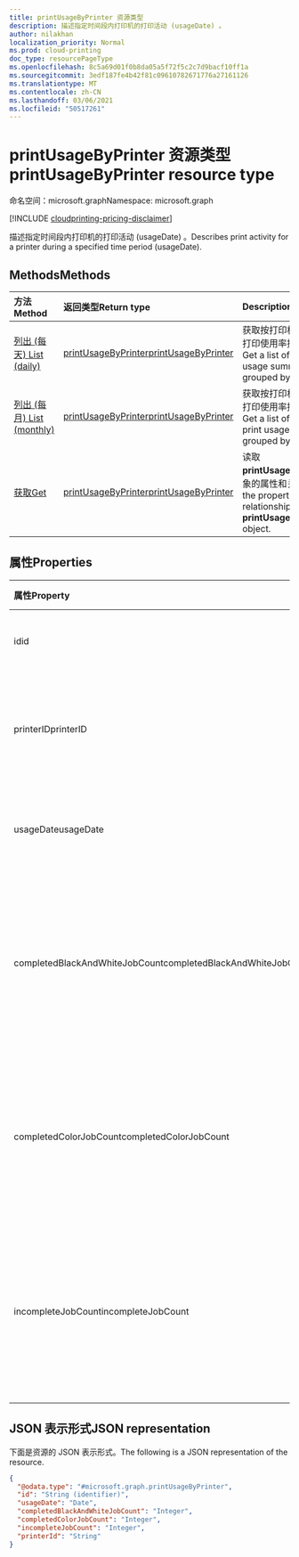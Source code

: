 ```yaml
---
title: printUsageByPrinter 资源类型
description: 描述指定时间段内打印机的打印活动 (usageDate) 。
author: nilakhan
localization_priority: Normal
ms.prod: cloud-printing
doc_type: resourcePageType
ms.openlocfilehash: 8c5a69d01f0b8da05a5f72f5c2c7d9bacf10ff1a
ms.sourcegitcommit: 3edf187fe4b42f81c09610782671776a27161126
ms.translationtype: MT
ms.contentlocale: zh-CN
ms.lasthandoff: 03/06/2021
ms.locfileid: "50517261"
---
```

# <a name="printusagebyprinter-resource-type"></a><span data-ttu-id="1d23e-103">printUsageByPrinter 资源类型</span><span class="sxs-lookup"><span data-stu-id="1d23e-103">printUsageByPrinter resource type</span></span>

<span data-ttu-id="1d23e-104">命名空间：microsoft.graph</span><span class="sxs-lookup"><span data-stu-id="1d23e-104">Namespace: microsoft.graph</span></span>

[!INCLUDE [cloudprinting-pricing-disclaimer](../../includes/cloudprinting-pricing-disclaimer.md)]

<span data-ttu-id="1d23e-105">描述指定时间段内打印机的打印活动 (usageDate) 。</span><span class="sxs-lookup"><span data-stu-id="1d23e-105">Describes print activity for a printer during a specified time period (usageDate).</span></span>

## <a name="methods"></a><span data-ttu-id="1d23e-106">Methods</span><span class="sxs-lookup"><span data-stu-id="1d23e-106">Methods</span></span>
|<span data-ttu-id="1d23e-107">方法</span><span class="sxs-lookup"><span data-stu-id="1d23e-107">Method</span></span>|<span data-ttu-id="1d23e-108">返回类型</span><span class="sxs-lookup"><span data-stu-id="1d23e-108">Return type</span></span>|<span data-ttu-id="1d23e-109">Description</span><span class="sxs-lookup"><span data-stu-id="1d23e-109">Description</span></span>|
|:---|:---|:---|
| [<span data-ttu-id="1d23e-110">列出 (每天) </span><span class="sxs-lookup"><span data-stu-id="1d23e-110">List (daily)</span></span>](../api/reportroot-list-dailyprintusagebyprinter.md) | [<span data-ttu-id="1d23e-111">printUsageByPrinter</span><span class="sxs-lookup"><span data-stu-id="1d23e-111">printUsageByPrinter</span></span>](printUsageByPrinter.md) | <span data-ttu-id="1d23e-112">获取按打印机分组的每日打印使用率摘要的列表。</span><span class="sxs-lookup"><span data-stu-id="1d23e-112">Get a list of daily print usage summaries, grouped by printer.</span></span> |
| [<span data-ttu-id="1d23e-113">列出 (每月) </span><span class="sxs-lookup"><span data-stu-id="1d23e-113">List (monthly)</span></span>](../api/reportroot-list-monthlyprintusagebyprinter.md) | [<span data-ttu-id="1d23e-114">printUsageByPrinter</span><span class="sxs-lookup"><span data-stu-id="1d23e-114">printUsageByPrinter</span></span>](printUsageByPrinter.md) | <span data-ttu-id="1d23e-115">获取按打印机分组的每月打印使用率摘要的列表。</span><span class="sxs-lookup"><span data-stu-id="1d23e-115">Get a list of monthly print usage summaries, grouped by printer.</span></span> |
| [<span data-ttu-id="1d23e-116">获取</span><span class="sxs-lookup"><span data-stu-id="1d23e-116">Get</span></span>](../api/printUsageByPrinter-get.md) | [<span data-ttu-id="1d23e-117">printUsageByPrinter</span><span class="sxs-lookup"><span data-stu-id="1d23e-117">printUsageByPrinter</span></span>](printUsageByPrinter.md) | <span data-ttu-id="1d23e-118">读取 **printUsageByPrinter** 对象的属性和关系。</span><span class="sxs-lookup"><span data-stu-id="1d23e-118">Read the properties and relationships of a **printUsageByPrinter** object.</span></span> |

## <a name="properties"></a><span data-ttu-id="1d23e-119">属性</span><span class="sxs-lookup"><span data-stu-id="1d23e-119">Properties</span></span>
|<span data-ttu-id="1d23e-120">属性</span><span class="sxs-lookup"><span data-stu-id="1d23e-120">Property</span></span>|<span data-ttu-id="1d23e-121">类型</span><span class="sxs-lookup"><span data-stu-id="1d23e-121">Type</span></span>|<span data-ttu-id="1d23e-122">说明</span><span class="sxs-lookup"><span data-stu-id="1d23e-122">Description</span></span>|
|:---|:---|:---|
|<span data-ttu-id="1d23e-123">id</span><span class="sxs-lookup"><span data-stu-id="1d23e-123">id</span></span>|<span data-ttu-id="1d23e-124">String</span><span class="sxs-lookup"><span data-stu-id="1d23e-124">String</span></span>|<span data-ttu-id="1d23e-125">此使用率摘要的 ID。</span><span class="sxs-lookup"><span data-stu-id="1d23e-125">The ID of this usage summary.</span></span>|
|<span data-ttu-id="1d23e-126">printerID</span><span class="sxs-lookup"><span data-stu-id="1d23e-126">printerID</span></span>|<span data-ttu-id="1d23e-127">String</span><span class="sxs-lookup"><span data-stu-id="1d23e-127">String</span></span>|<span data-ttu-id="1d23e-128">由这些统计信息表示的打印机的 ID。</span><span class="sxs-lookup"><span data-stu-id="1d23e-128">The ID of the printer represented by these statistics.</span></span>|
|<span data-ttu-id="1d23e-129">usageDate</span><span class="sxs-lookup"><span data-stu-id="1d23e-129">usageDate</span></span>|<span data-ttu-id="1d23e-130">日期</span><span class="sxs-lookup"><span data-stu-id="1d23e-130">Date</span></span>|<span data-ttu-id="1d23e-131">与这些统计信息关联的日期。</span><span class="sxs-lookup"><span data-stu-id="1d23e-131">The date associated with these statistics.</span></span>|
|<span data-ttu-id="1d23e-132">completedBlackAndWhiteJobCount</span><span class="sxs-lookup"><span data-stu-id="1d23e-132">completedBlackAndWhiteJobCount</span></span>|<span data-ttu-id="1d23e-133">Int64</span><span class="sxs-lookup"><span data-stu-id="1d23e-133">Int64</span></span>|<span data-ttu-id="1d23e-134">打印机在关联日期完成的黑白打印作业数。</span><span class="sxs-lookup"><span data-stu-id="1d23e-134">The number of black and white print jobs completed by the printer on the associated date.</span></span>|
|<span data-ttu-id="1d23e-135">completedColorJobCount</span><span class="sxs-lookup"><span data-stu-id="1d23e-135">completedColorJobCount</span></span>|<span data-ttu-id="1d23e-136">Int64</span><span class="sxs-lookup"><span data-stu-id="1d23e-136">Int64</span></span>|<span data-ttu-id="1d23e-137">打印机在关联日期完成的颜色打印作业数。</span><span class="sxs-lookup"><span data-stu-id="1d23e-137">The number of color print jobs completed by the printer on the associated date.</span></span>|
|<span data-ttu-id="1d23e-138">incompleteJobCount</span><span class="sxs-lookup"><span data-stu-id="1d23e-138">incompleteJobCount</span></span>|<span data-ttu-id="1d23e-139">Int64</span><span class="sxs-lookup"><span data-stu-id="1d23e-139">Int64</span></span>|<span data-ttu-id="1d23e-140">在关联日期排入打印机队列但未完成的打印作业数。</span><span class="sxs-lookup"><span data-stu-id="1d23e-140">The number of print jobs that were queued for the printer, but not completed, on the associated date.</span></span>|

## <a name="json-representation"></a><span data-ttu-id="1d23e-141">JSON 表示形式</span><span class="sxs-lookup"><span data-stu-id="1d23e-141">JSON representation</span></span>
<span data-ttu-id="1d23e-142">下面是资源的 JSON 表示形式。</span><span class="sxs-lookup"><span data-stu-id="1d23e-142">The following is a JSON representation of the resource.</span></span>
<!-- {
  "blockType": "resource",
  "keyProperty": "id",
  "@odata.type": "microsoft.graph.printUsageByPrinter",
  "openType": false
}
-->
``` json
{
  "@odata.type": "#microsoft.graph.printUsageByPrinter",
  "id": "String (identifier)",
  "usageDate": "Date",
  "completedBlackAndWhiteJobCount": "Integer",
  "completedColorJobCount": "Integer",
  "incompleteJobCount": "Integer",
  "printerId": "String"
}
```

